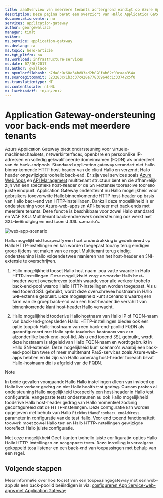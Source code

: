 ```yaml
---
title: aaaOverview van meerdere tenants achtergrond eindigt op Azure Application Gateway | Microsoft Docs
description: Deze pagina bevat een overzicht van Hallo Application Gateway ondersteuning voor back-ends van meerdere tenants.
documentationcenter: na
services: application-gateway
author: georgewallace
manager: timlt
editor: 
ms.service: application-gateway
ms.devlang: na
ms.topic: hero-article
ms.tgt_pltfrm: na
ms.workload: infrastructure-services
ms.date: 07/26/2017
ms.author: gwallace
ms.openlocfilehash: b7da8c9c68e34bd83ad2b828fab62c00caea354a
ms.sourcegitcommit: 523283cc1b3c37c428e77850964dc1c33742c5f0
ms.translationtype: MT
ms.contentlocale: nl-NL
ms.lasthandoff: 10/06/2017
---
```

# <a name="application-gateway-support-for-multi-tenant-back-ends"></a>Application Gateway-ondersteuning voor back-ends met meerdere tenants

Azure Application Gateway biedt ondersteuning voor virtuele-machineschaalsets, netwerkinterfaces, openbare en persoonlijke IP-adressen en volledig gekwalificeerde domeinnamen (FQDN) als onderdeel van de back-endpools. Standaard application gateway verandert niet Hallo binnenkomende HTTP host-header van de client Hallo en verzendt Hallo header ongewijzigde toohello back-end. Er zijn veel services zoals [Azure Web Apps](../app-service-web/app-service-web-overview.md) en [API Management](../api-management/api-management-key-concepts.md) multitenant structuur bent en die afhankelijk zijn van een specifieke host-header of de SNI-extensie tooresolve toohello juiste eindpunt. Application Gateway ondersteunt nu Hallo mogelijkheid voor gebruikers toooverwrite Hallo binnenkomende HTTP host-header op basis van Hallo back-end van HTTP-instellingen. Dankzij deze mogelijkheid is er ondersteuning voor Azure-web-apps en API-beheer met back-ends met meerdere tenants. Deze functie is beschikbaar voor zowel Hallo standaard en WAF SKU. Multitenant back-endnetwerk ondersteuning ook werkt met SSL-beëindiging en end tooend SSL scenario's.

![web-app-scenario](./media/application-gateway-web-app-overview/scenario.png)

Hallo mogelijkheid toospecify een host onderdrukking is gedefinieerd op Hallo HTTP-instellingen en kan worden toegepast tooany terug eindigen groep tijdens het maken van de regel. Multitenant terug eindigt ondersteuning Hallo volgende twee manieren van het host-header en SNI-extensie te overschrijven.

1. Hallo mogelijkheid tooset Hallo host naam tooa vaste waarde in Hallo HTTP-instellingen. Deze mogelijkheid zorgt ervoor dat Hallo host-header wordt overschreven toothis waarde voor alle verkeer toohello back-end-pool waarop Hallo HTTP-instellingen worden toegepast. Als u end tooend SSL gebruikt, wordt deze overschreven hostnaam in Hallo SNI-extensie gebruikt. Deze mogelijkheid kunt scenario's waarbij een farm van de groep back-end van een host-header die verschilt van binnenkomende klant host-header Hallo verwacht.

2. Hallo mogelijkheid tooderive Hallo hostnaam van Hallo IP of FQDN-naam van back-end-groepsleden Hallo. HTTP-instellingen bieden ook een optie toopick Hallo-hostnaam van een back-end-poollid FQDN als geconfigureerd met Hallo optie tooderive-hostnaam van een afzonderlijke back-end-pool-lid. Als u end tooend SSL gebruikt, wordt deze hostnaam is afgeleid van Hallo FQDN-naam en wordt gebruikt in Hallo SNI-extensie. Deze mogelijkheid kunt scenario's waarbij een back-end-pool kan twee of meer multitenant PaaS-services zoals Azure-web-apps hebben en lid zijn van Hallo aanvraag host-header tooeach bevat Hallo-hostnaam die is afgeleid van de FQDN.

> [!NOTE]
> In beide gevallen voorgaande Hallo Hallo instellingen alleen van invloed op Hallo live verkeer gedrag en niet Hallo health test gedrag. Custom probes al ondersteuning Hallo mogelijkheid toospecify een host-header in Hallo test configuratie. Aangepaste tests ondersteunen nu ook Hallo mogelijkheid tooderive Hallo host-header gedrag van Hallo momenteel zodanig geconfigureerd dat de HTTP-instellingen. Deze configuratie kan worden opgegeven met behulp van Hallo `PickHostNameFromback endAddress` parameter in configuratie van de test Hallo. Voor end tooend functionaliteit toowork moet zowel Hallo test en Hallo HTTP-instellingen gewijzigde tooreflect Hallo juiste configuratie.

Met deze mogelijkheid Geef klanten toohello juiste configuratie-opties Hallo Hallo HTTP-instellingen en aangepaste tests. Deze instelling is vervolgens gekoppeld tooa listener en een back-end van toepassingen met behulp van een regel.

## <a name="next-steps"></a>Volgende stappen

Meer informatie over hoe tooset van een toepassingsgateway met een web-app als een back-poollid beëindigen in via: [configureren App Service-web-apps met Application Gateway](application-gateway-web-app-powershell.md)
